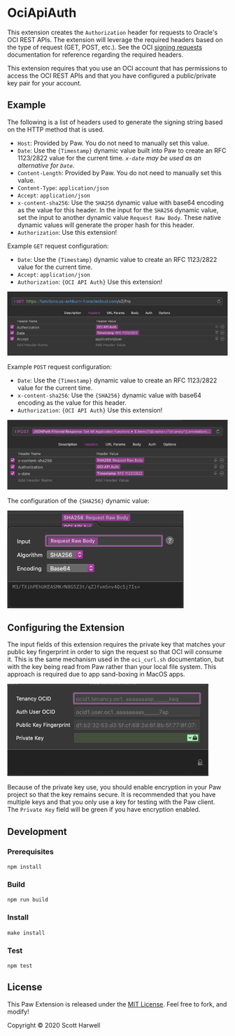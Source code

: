 # OciApiAuth

This extension creates the `Authorization` header for requests to Oracle's OCI REST APIs.  The extension will leverage the required headers based on the type of request (GET, POST, etc.).  See the OCI [signing requests](https://docs.cloud.oracle.com/en-us/iaas/Content/API/Concepts/signingrequests.htm) documentation for reference regarding the required headers.  

This extension requires that you use an OCI account that has permissions to access the OCI REST APIs and that you have configured a public/private key pair for your account.

## Example

The following is a list of headers used to generate the signing string based on the HTTP method that is used.

* `Host`: Provided by Paw. You do not need to manually set this value.
* `Date`: Use the `{Timestamp}` dynamic value built into Paw to create an RFC 1123/2822 value for the current time. *`x-date` may be used as an alternative for `Date`*.
* `Content-Length`: Provided by Paw. You do not need to manually set this value. 
* `Content-Type`: `application/json`
* `Accept`: `application/json`
* `x-content-sha256`: Use the `SHA256` dynamic value with base64 encoding as the value for this header.  In the input for the `SHA256` dynamic value, set the input to another dynamic value `Request Raw Body`.  These native dynamic values will generate the proper hash for this header.
* `Authorization`: Use this extension!

Example `GET` request configuration:

* `Date`: Use the `{Timestamp}` dynamic value to create an RFC 1123/2822 value for the current time.
* `Accept`: `application/json`
* `Authorization`: `{OCI API Auth}` Use this extension!

![Header Configuration](https://raw.githubusercontent.com/scottharwell/OciFnAuth/main/img/get_headers.png)

Example `POST` request configuration:

* `Date`: Use the `{Timestamp}` dynamic value to create an RFC 1123/2822 value for the current time.
* `x-content-sha256`:  Use the `{SHA256}` dynamic value with base64 encoding as the value for this header.
* `Authorization`: `{OCI API Auth}` Use this extension!

![Header Configuration](https://raw.githubusercontent.com/scottharwell/OciFnAuth/main/img/post_headers.png)

The configuration of the `{SHA256}` dynamic value:

![SHA265 Header](https://raw.githubusercontent.com/scottharwell/OciFnAuth/main/img/sha256_header.png)

## Configuring the Extension

The input fields of this extension requires the private key that matches your public key fingerprint in order to sign the request so that OCI will consume it. This is the same mechanism used in the `oci_curl.sh` documentation, but with the key being read from Paw rather than your local file system.  This approach is required due to app sand-boxing in MacOS apps.

![Extension Input Fields](https://raw.githubusercontent.com/scottharwell/OciFnAuth/main/img/ext_config.png)

Because of the private key use, you should enable encryption in your Paw project so that the key remains secure. It is recommended that you have multiple keys and that you only use a key for testing with the Paw client. The `Private Key` field will be green if you have encryption enabled.

## Development

### Prerequisites

```shell
npm install
```

### Build

```shell
npm run build
```

### Install

```shell
make install
```

### Test

```shell
npm test
```

## License

This Paw Extension is released under the [MIT License](./LICENSE). Feel free to fork, and modify!

Copyright © 2020 Scott Harwell